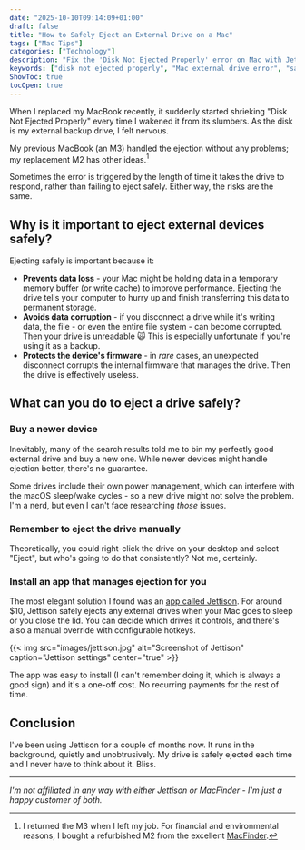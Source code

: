 ```yaml
---
date: "2025-10-10T09:14:09+01:00"
draft: false
title: "How to Safely Eject an External Drive on a Mac"
tags: ["Mac Tips"]
categories: ["Technology"] 
description: "Fix the 'Disk Not Ejected Properly' error on Mac with Jettison. Learn why safe ejection matters for external drives and how to automate it to prevent data loss and corruption."
keywords: ["disk not ejected properly", "Mac external drive error", "safely eject external drive Mac", "Jettison app", "Mac backup drive", "prevent data corruption", "macOS sleep external drive", "automatic drive ejection", "Mac M2 external drive issues"]
ShowToc: true
tocOpen: true  
---
```


When I replaced my MacBook recently, it suddenly started shrieking "Disk Not Ejected Properly" every time I wakened it from its slumbers. As the disk is my external backup drive, I felt nervous.

My previous MacBook (an M3) handled the ejection without any problems; my replacement M2 has other ideas.[^1]

Sometimes the error is triggered by the length of time it takes the drive to respond, rather than failing to eject safely. Either way, the risks are the same.

## Why is it important to eject external devices safely?

Ejecting safely is important because it:

- **Prevents data loss** - your Mac might be holding data in a temporary memory buffer (or write cache) to improve performance. Ejecting the drive tells your computer to hurry up and finish transferring this data to permanent storage.
- **Avoids data corruption** - if you disconnect a drive while it's writing data, the file - or even the entire file system - can become corrupted. Then your drive is unreadable 🙀 This is especially unfortunate if you're using it as a backup.
- **Protects the device's firmware** - in _rare_ cases, an unexpected disconnect corrupts the internal firmware that manages the drive. Then the drive is effectively useless.

## What can you do to eject a drive safely?

### Buy a newer device

Inevitably, many of the search results told me to bin my perfectly good external drive and buy a new one. While newer devices might handle ejection better, there's no guarantee.

Some drives include their own power management, which can interfere with the macOS sleep/wake cycles - so a new drive might not solve the problem. I'm a nerd, but even I can't face researching _those_ issues.

### Remember to eject the drive manually

Theoretically, you could right-click the drive on your desktop and select "Eject", but who's going to do that consistently? Not me, certainly.

### Install an app that manages ejection for you

The most elegant solution I found was an [app called Jettison](https://www.stclairsoft.com/Jettison/). For around $10, Jettison safely ejects any external drives when your Mac goes to sleep or you close the lid. You can decide which drives it controls, and there's also a manual override with configurable hotkeys.

{{< img src="images/jettison.jpg" alt="Screenshot of Jettison" caption="Jettison settings" center="true" >}}

The app was easy to install (I can't remember doing it, which is always a good sign) and it's a one-off cost. No recurring payments for the rest of time.

## Conclusion

I've been using Jettison for a couple of months now. It runs in the background, quietly and unobtrusively. My drive is safely ejected each time and I never have to think about it. Bliss. 

[^1]: I returned the M3 when I left my job. For financial and environmental reasons, I bought a refurbished M2 from the excellent [MacFinder](https://www.macfinder.co.uk).

---

_I'm not affiliated in any way with either Jettison or MacFinder - I'm just a happy customer of both._